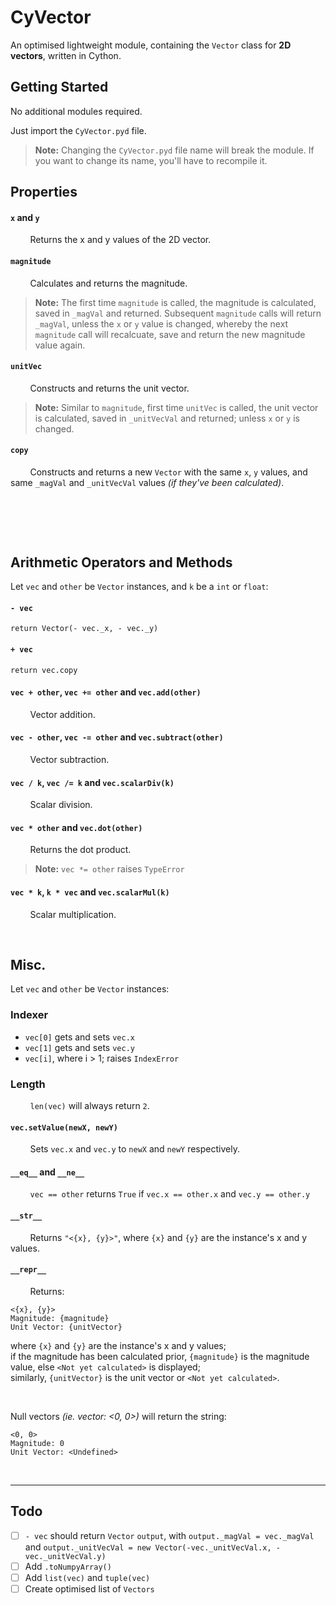 # CyVector
An optimised lightweight module, containing the `Vector` class for **2D vectors**, written in Cython.

## Getting Started
No additional modules required.

Just import the `CyVector.pyd` file.

> **Note:** Changing the `CyVector.pyd` file name will break the module. If you want to change its name, you'll have to recompile it.

## Properties
#### `x` and `y`
&nbsp;&nbsp;&nbsp;&nbsp;&nbsp;&nbsp;&nbsp;&nbsp;Returns the x and y values of the 2D vector.
#### `magnitude`
&nbsp;&nbsp;&nbsp;&nbsp;&nbsp;&nbsp;&nbsp;&nbsp;Calculates and returns the magnitude.

> **Note:** The first time `magnitude` is called, the magnitude is calculated, saved in `_magVal` and returned. Subsequent `magnitude` calls will return `_magVal`, unless the `x` or `y` value is changed, whereby the next `magnitude` call will recalcuate, save and return the new magnitude value again.
#### `unitVec`
&nbsp;&nbsp;&nbsp;&nbsp;&nbsp;&nbsp;&nbsp;&nbsp;Constructs and returns the unit vector.
> **Note:** Similar to `magnitude`, first time `unitVec` is called, the unit vector is calculated, saved in `_unitVecVal` and returned; unless `x` or `y` is changed.
#### `copy`
&nbsp;&nbsp;&nbsp;&nbsp;&nbsp;&nbsp;&nbsp;&nbsp;Constructs and returns a new `Vector` with the same `x`, `y` values, and same `_magVal` and `_unitVecVal` values _(if they've been calculated)_.

<br>

## 

<br>

## Arithmetic Operators and Methods
Let `vec` and `other` be `Vector` instances,
and `k` be a `int` or `float`:
#### `- vec`
```
return Vector(- vec._x, - vec._y)
```
#### `+ vec`
```
return vec.copy
```
#### `vec + other`, `vec += other` and `vec.add(other)`
&nbsp;&nbsp;&nbsp;&nbsp;&nbsp;&nbsp;&nbsp;&nbsp;Vector addition.
#### `vec - other`, `vec -= other` and `vec.subtract(other)`
&nbsp;&nbsp;&nbsp;&nbsp;&nbsp;&nbsp;&nbsp;&nbsp;Vector subtraction.
#### `vec / k`, `vec /= k` and `vec.scalarDiv(k)`
&nbsp;&nbsp;&nbsp;&nbsp;&nbsp;&nbsp;&nbsp;&nbsp;Scalar division.
#### `vec * other` and `vec.dot(other)`
&nbsp;&nbsp;&nbsp;&nbsp;&nbsp;&nbsp;&nbsp;&nbsp;Returns the dot product.
> **Note:** `vec *= other` raises `TypeError`
#### `vec * k`, `k * vec` and `vec.scalarMul(k)`
&nbsp;&nbsp;&nbsp;&nbsp;&nbsp;&nbsp;&nbsp;&nbsp;Scalar multiplication.

<br>

## Misc.
Let `vec` and `other` be `Vector` instances:
### Indexer
- `vec[0]` gets and sets `vec.x`
- `vec[1]` gets and sets `vec.y`
- `vec[i]`, where i > 1; raises `IndexError`
### Length
&nbsp;&nbsp;&nbsp;&nbsp;&nbsp;&nbsp;&nbsp;&nbsp;`len(vec)` will always return `2`.
#### `vec.setValue(newX, newY)`
&nbsp;&nbsp;&nbsp;&nbsp;&nbsp;&nbsp;&nbsp;&nbsp;Sets `vec.x` and `vec.y` to `newX` and `newY` respectively.
#### `__eq__` and `__ne__`
&nbsp;&nbsp;&nbsp;&nbsp;&nbsp;&nbsp;&nbsp;&nbsp;`vec == other` returns `True` if `vec.x == other.x` and `vec.y == other.y`
#### `__str__`
&nbsp;&nbsp;&nbsp;&nbsp;&nbsp;&nbsp;&nbsp;&nbsp;Returns `"<{x}, {y}>"`, where `{x}` and `{y}` are the instance's x and y values.
#### `__repr__`
&nbsp;&nbsp;&nbsp;&nbsp;&nbsp;&nbsp;&nbsp;&nbsp;Returns:
```
<{x}, {y}>
Magnitude: {magnitude}
Unit Vector: {unitVector}
```
where `{x}` and `{y}` are the instance's x and y values;<br>
if the magnitude has been calculated prior, `{magnitude}` is the magnitude value, else `<Not yet calculated>` is displayed;<br>
similarly, `{unitVector}` is the unit vector or `<Not yet calculated>`.

<br>

Null vectors _(ie. vector: <0, 0>)_ will return the string:
```
<0, 0>
Magnitude: 0
Unit Vector: <Undefined>
```

<br>

***
## Todo
- [ ] `- vec` should return `Vector` `output`, with `output._magVal = vec._magVal` and `output._unitVecVal = new Vector(-vec._unitVecVal.x, -vec._unitVecVal.y)`
- [ ] Add `.toNumpyArray()`
- [ ] Add `list(vec)` and `tuple(vec)`
- [ ] Create optimised list of `Vectors`
